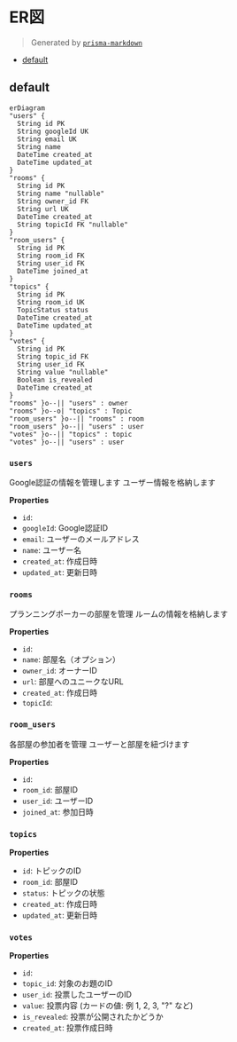# ER図
> Generated by [`prisma-markdown`](https://github.com/samchon/prisma-markdown)

- [default](#default)

## default
```mermaid
erDiagram
"users" {
  String id PK
  String googleId UK
  String email UK
  String name
  DateTime created_at
  DateTime updated_at
}
"rooms" {
  String id PK
  String name "nullable"
  String owner_id FK
  String url UK
  DateTime created_at
  String topicId FK "nullable"
}
"room_users" {
  String id PK
  String room_id FK
  String user_id FK
  DateTime joined_at
}
"topics" {
  String id PK
  String room_id UK
  TopicStatus status
  DateTime created_at
  DateTime updated_at
}
"votes" {
  String id PK
  String topic_id FK
  String user_id FK
  String value "nullable"
  Boolean is_revealed
  DateTime created_at
}
"rooms" }o--|| "users" : owner
"rooms" }o--o| "topics" : Topic
"room_users" }o--|| "rooms" : room
"room_users" }o--|| "users" : user
"votes" }o--|| "topics" : topic
"votes" }o--|| "users" : user
```

### `users`
Google認証の情報を管理します
ユーザー情報を格納します

**Properties**
  - `id`: 
  - `googleId`: Google認証ID
  - `email`: ユーザーのメールアドレス
  - `name`: ユーザー名
  - `created_at`: 作成日時
  - `updated_at`: 更新日時

### `rooms`
プランニングポーカーの部屋を管理
ルームの情報を格納します

**Properties**
  - `id`: 
  - `name`: 部屋名（オプション）
  - `owner_id`: オーナーID
  - `url`: 部屋へのユニークなURL
  - `created_at`: 作成日時
  - `topicId`: 

### `room_users`
各部屋の参加者を管理
ユーザーと部屋を紐づけます

**Properties**
  - `id`: 
  - `room_id`: 部屋ID
  - `user_id`: ユーザーID
  - `joined_at`: 参加日時

### `topics`

**Properties**
  - `id`: トピックのID
  - `room_id`: 部屋ID
  - `status`: トピックの状態
  - `created_at`: 作成日時
  - `updated_at`: 更新日時

### `votes`

**Properties**
  - `id`: 
  - `topic_id`: 対象のお題のID
  - `user_id`: 投票したユーザーのID
  - `value`: 投票内容 (カードの値: 例 1, 2, 3, "?" など)
  - `is_revealed`: 投票が公開されたかどうか
  - `created_at`: 投票作成日時